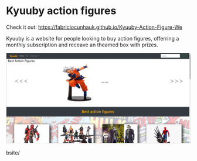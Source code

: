 # Kyuuby action figures 

Check it out: https://fabriciocunhauk.github.io/Kyuuby-Action-Figure-We

 Kyuuby is a website for people looking to buy action figures, offerring a monthly subscription and receave an theamed box with prizes.
 
 <img src="/images/kyuubi update 07-11-2020.PNG">
 
bsite/
